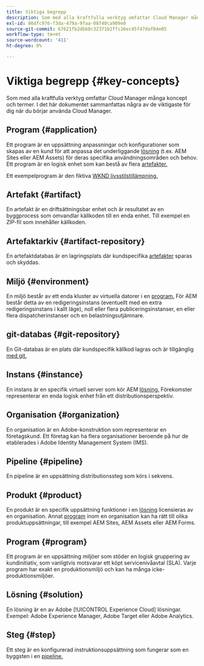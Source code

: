 ```yaml
---
title: Viktiga begrepp
description: Som med alla kraftfulla verktyg omfattar Cloud Manager många koncept och termer. I det här dokumentet sammanfattas några av de viktigaste för dig när du börjar använda Cloud Manager.
exl-id: 86dfc976-f3da-479a-9faa-08f40ca909e0
source-git-commit: 67621fb2dbb0c32371b2ffc16ec45f47daf04e05
workflow-type: tm+mt
source-wordcount: '411'
ht-degree: 0%

---
```



# Viktiga begrepp {#key-concepts}

Som med alla kraftfulla verktyg omfattar Cloud Manager många koncept och termer. I det här dokumentet sammanfattas några av de viktigaste för dig när du börjar använda Cloud Manager.

## Program {#application}

Ett program är en uppsättning anpassningar och konfigurationer som skapas av en kund för att anpassa det underliggande [lösning](#solution) (t.ex. AEM Sites eller AEM Assets) för deras specifika användningsområden och behov. Ett program är en logisk enhet som kan bestå av flera [artefakter.](#artifact)

Ett exempelprogram är den fiktiva [WKND livsstilstillämpning.](https://experienceleague.adobe.com/docs/experience-manager-learn/getting-started-wknd-tutorial-develop/overview.html)

## Artefakt {#artifact}

En artefakt är en driftsättningsbar enhet och är resultatet av en byggprocess som omvandlar källkoden till en enda enhet. Till exempel en ZIP-fil som innehåller källkoden.

## Artefaktarkiv {#artifact-repository}

En artefaktdatabas är en lagringsplats där kundspecifika [artefakter](#artifact) sparas och skyddas.

## Miljö {#environment}

En miljö består av ett enda kluster av virtuella datorer i en [program.](#program) För AEM består detta av en redigeringsinstans (eventuellt med en extra redigeringsinstans i kallt läge), noll eller flera publiceringsinstanser, en eller flera dispatcherinstanser och en belastningsutjämnare.

## git-databas {#git-repository}

En Git-databas är en plats där kundspecifik källkod lagras och är tillgänglig [med git.](https://git-scm.com)

## Instans {#instance}

En instans är en specifik virtuell server som kör AEM [lösning.](#solution) Förekomster representerar en enda logisk enhet från ett distributionsperspektiv.

## Organisation {#organization}

En organisation är en Adobe-konstruktion som representerar en företagskund. Ett företag kan ha flera organisationer beroende på hur de etablerades i Adobe Identity Management System (IMS).

## Pipeline {#pipeline}

En pipeline är en uppsättning distributionssteg som körs i sekvens.

## Produkt {#product}

En produkt är en specifik uppsättning funktioner i en [lösning](#solution) licensieras av en organisation. Annat [program](#program) inom en organisation kan ha rätt till olika produktuppsättningar, till exempel AEM Sites, AEM Assets eller AEM Forms.

## Program {#program}

Ett program är en uppsättning miljöer som stöder en logisk gruppering av kundinitiativ, som vanligtvis motsvarar ett köpt servicenivåavtal (SLA). Varje program har exakt en produktionsmiljö och kan ha många icke-produktionsmiljöer.

## Lösning {#solution}

En lösning är en av Adobe [!UICONTROL Experience Cloud] lösningar. Exempel: Adobe Experience Manager, Adobe Target eller Adobe Analytics.

## Steg {#step}

Ett steg är en konfigurerad instruktionsuppsättning som fungerar som en byggsten i en [pipeline.](#pipeline)
